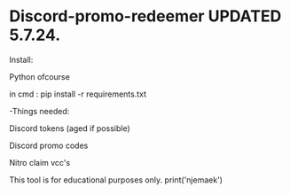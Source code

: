 # Discord-promo-redeemer UPDATED 5.7.24.
Install:

Python ofcourse

in cmd : pip install -r requirements.txt


-Things needed:

Discord tokens (aged if possible)

Discord promo codes

Nitro claim vcc's

This tool is for educational purposes only.
print('njemaek')
